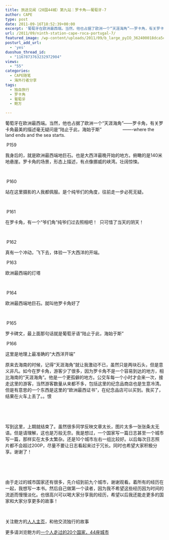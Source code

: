 ```yaml
---
title: 旅途见闻（20国44城）第九站：罗卡角——葡萄牙-7
author: CAPE
type: post
date: 2011-09-16T18:52:39+00:00
excerpt: '葡萄牙在欧洲最西端。当然，他也占据了欧洲一个“天涯海角”——罗卡角，有关罗卡角最美的描述毫无疑问是“陆止于此，海始于斯”                 -------where the land ends and the sea starts.'
url: /2011/09/ninth-station-cape-roca-portugal-7/
featured_image: /wp-content/uploads/2011/09/b_large_pyIO_362400018dca5c43.jpg
posturl_add_url:
  - 'yes'
duoshuo_thread_id:
  - "1167873763232972904"
views:
  - "55"
categories:
  - CAPE随笔
  - 海外行者分享
tags:
  - 独自旅行
  - 罗卡角
  - 葡萄牙
  - 鲍方

---
```

葡萄牙在欧洲最西端。当然，他也占据了欧洲一个“天涯海角”——罗卡角，有关罗卡角最美的描述毫无疑问是“陆止于此，海始于斯”                 &#8212;&#8212;-where the land ends and the sea starts.

<img src="http://fmn.rrimg.com/fmn047/20110905/0500/b_large_Jqrm_3e2f00017a5d5c3f.jpg" alt="" border="0" /> P159

我身后的，就是欧洲最西端地巨石。也是大西洋最晚开始的地方。俯瞰的是140米地悬崖。罗卡角的场景，形态上描述，有点像挪威的峡湾。壮阔惊悚。

&nbsp;

<img src="http://fmn.rrimg.com/fmn047/20110905/0500/b_large_ZDNy_39b4000130925c70.jpg" alt="" border="0" /> P160

站在这里摄影的人我都佩服。是个纯爷们的角度，往前走一步必死无疑。

&nbsp;

<img src="http://fmn.rrfmn.com/fmn048/20110905/0505/b_large_Br0b_04cf000131b45c73.jpg" alt="" border="0" /> P161

在罗卡角，有一个“爷们角”纯爷们过去照相吧！  只可惜了当天的阴天！

&nbsp;

<img src="http://fmn.rrimg.com/fmn052/20110905/0505/b_large_MQzb_5d92000133005c6f.jpg" alt="" border="0" /> P162

真有一个冲动，飞下去，体验一下大西洋的开端。

<img src="http://fmn.rrimg.com/fmn052/20110905/0530/b_large_NPO5_3e16000162405c3f.jpg" alt="" border="0" /> P163

欧洲最西端的灯塔

&nbsp;

<img src="http://fmn.rrimg.com/fmn046/20110905/0530/b_large_02rA_04e90001318b5c73.jpg" alt="" border="0" /> P164

欧洲最西端地巨石。就叫他罗卡角好了

&nbsp;

<img src="http://fmn.rrimg.com/fmn049/20110905/1820/b_large_pyIO_362400018dca5c43.jpg" alt="" border="0" /> P165

罗卡碑文，最上面那句话就是葡萄牙语“陆止于此，海始于斯”

<img src="http://fmn.rrimg.com/fmn055/20110905/1840/b_large_6jLT_3e1100016e2e5c3f.jpg" alt="" border="0" /> P166

这里是地理上最准确的“大西洋开端”

原来去海南的时候，记得“天涯海角”就让我激动不已，虽然只是两块石头，但是意义非凡。如今在罗卡角，游客少了很多，因为罗卡角不是一个容易到达的地方，相比海南的“天涯海角”。他是一个更孤僻的地方。公交车每一个小时才会来一次，接走这里的游客，当然游客数量从来都不多，包括这里的纪念品商店也是生意冷清。但是有意思的一个东西是这里的“欧洲最西证书”，在纪念品店可以买到。我买了，结果在火车上丢了。。恨

&nbsp;

&nbsp;

写到这里，上期就结束了。虽然很多同学反映文章太长，图片太多一张张条太无语。但是请理解，这也是万般无奈。我是想过，一个国家写一篇日志甚至一个城市写一篇，那样实在太多太繁杂。还是10个城市左右一组比较好。以后每次日志照片都不会超过200P，尽量不要让日志看起来过于冗长。同时也希望大家积极分享。谢谢了！

&nbsp;

&nbsp;

由于走过的城市国家还有很多，先介绍到前九个城市，谢谢观看。着所有的经历在一起，我想写一本书。然后自己做第一个读者，因为我不希望这些经历因为时间的流逝而慢慢淡化。也很高兴可以喝大家分享我的经历，希望以后我还能走更多的国家和大家分享更多的故事！

&nbsp;

关注鲍方的[人人主页][1]，和他交流独行的故事

更多请浏览鲍方的[一个人走过的20个国家，44座城市][2]

 [1]: http://www.renren.com/baofang777
 [2]: http://www.capechina.org/2011/09/a-person-traveled-20-countries-44-cities/